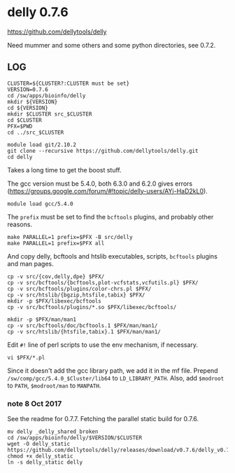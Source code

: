 delly 0.7.6
===========

<https://github.com/dellytools/delly>

Need mummer and some others and some python directories, see 0.7.2.


LOG
---

    CLUSTER=${CLUSTER?:CLUSTER must be set}
    VERSION=0.7.6
    cd /sw/apps/bioinfo/delly
    mkdir ${VERSION}
    cd ${VERSION}
    mkdir $CLUSTER src_$CLUSTER
    cd $CLUSTER
    PFX=$PWD
    cd ../src_$CLUSTER

    module load git/2.10.2
    git clone --recursive https://github.com/dellytools/delly.git
    cd delly

Takes a long time to get the boost stuff.

The gcc version must be 5.4.0, both 6.3.0 and 6.2.0 gives errors
(<https://groups.google.com/forum/#!topic/delly-users/AYj-HaD2kL0>).

    module load gcc/5.4.0

The `prefix` must be set to find the `bcftools` plugins, and probably other
reasons.

    make PARALLEL=1 prefix=$PFX -B src/delly
    make PARALLEL=1 prefix=$PFX all

And copy delly, bcftools and htslib executables, scripts, `bcftools` plugins and man pages.

    cp -v src/{cov,delly,dpe} $PFX/
    cp -v src/bcftools/{bcftools,plot-vcfstats,vcfutils.pl} $PFX/
    cp -v src/bcftools/plugins/color-chrs.pl $PFX/
    cp -v src/htslib/{bgzip,htsfile,tabix} $PFX/
    mkdir -p $PFX/libexec/bcftools
    cp -v src/bcftools/plugins/*.so $PFX/libexec/bcftools/

    mkdir -p $PFX/man/man1
    cp -v src/bcftools/doc/bcftools.1 $PFX/man/man1/
    cp -v src/htslib/{htsfile,tabix}.1 $PFX/man/man1/

Edit `#!` line of perl scripts to use the env mechanism, if necessary.

    vi $PFX/*.pl

Since it doesn't add the gcc library path, we add it in the mf file.  Prepend
`/sw/comp/gcc/5.4.0_$Cluster/lib64` to `LD_LIBRARY_PATH`.  Also, add
`$modroot` to `PATH`, `$modroot/man` to `MANPATH`.

### note 8 Oct 2017 

See the readme for 0.7.7.  Fetching the parallel static build for 0.7.6.

    mv delly _delly_shared_broken
    cd /sw/apps/bioinfo/delly/$VERSION/$CLUSTER
    wget -O delly_static https://github.com/dellytools/delly/releases/download/v0.7.6/delly_v0.7.6_parallel_linux_x86_64bit
    chmod +x delly_static
    ln -s delly_static delly

